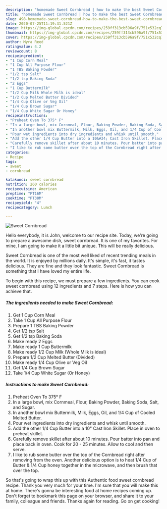 ```yaml
---
description: "homemade Sweet Cornbread | how to make the best Sweet Cornbread"
title: "homemade Sweet Cornbread | how to make the best Sweet Cornbread"
slug: 498-homemade-sweet-cornbread-how-to-make-the-best-sweet-cornbread
date: 2020-07-25T11:19:31.521Z
image: https://img-global.cpcdn.com/recipes/259ff313cb596a9f/751x532cq70/sweet-cornbread-recipe-main-photo.jpg
thumbnail: https://img-global.cpcdn.com/recipes/259ff313cb596a9f/751x532cq70/sweet-cornbread-recipe-main-photo.jpg
cover: https://img-global.cpcdn.com/recipes/259ff313cb596a9f/751x532cq70/sweet-cornbread-recipe-main-photo.jpg
author: Myra Reed
ratingvalue: 4.2
reviewcount: 8
recipeingredient:
- "1 Cup Corn Meal"
- "1 Cup All Purpose Flour"
- "1 TBS Baking Powder"
- "1/2 tsp Salt"
- "1/2 tsp Baking Soda"
- "2 Eggs"
- "1 Cup Buttermilk"
- "1/2 Cup Milk Whole Milk is ideal"
- "1/2 Cup Melted Butter Divided"
- "1/4 Cup Olive or Veg Oil"
- "1/4 Cup Brown Sugar"
- "1/4 Cup White Sugar Or Honey"
recipeinstructions:
- "Preheat Oven To 375° F"
- "In a large bowl, mix Cornmeal, Flour, Baking Powder, Baking Soda, Salt, and Sugar."
- "In another bowl mix Buttermilk, Milk, Eggs, Oil, and 1/4 Cup of Cooled Melted Butter."
- "Pour wet ingredients into dry ingredients and whisk until smooth."
- "Add the other 1/4 Cup Butter into a 10&#34; Cast Iron Skillet. Place in oven to preheat skillet."
- "Carefully remove skillet after about 10 minutes. Pour batter into pan and place back in oven. Cook for 20 - 25 minutes. Allow to cool and then serve."
- "I like to rub some butter over the top of the Cornbread right after removing from the oven. Another delicious option is to heat 1/4 Cup of Butter &amp; 1/4 Cup honey together in the microwave, and then brush that over the top."
categories:
- Recipe
tags:
- sweet
- cornbread

katakunci: sweet cornbread 
nutrition: 260 calories
recipecuisine: American
preptime: "PT16M"
cooktime: "PT30M"
recipeyield: "4"
recipecategory: Lunch

---
```



![Sweet Cornbread](https://img-global.cpcdn.com/recipes/259ff313cb596a9f/751x532cq70/sweet-cornbread-recipe-main-photo.jpg)

Hello everybody, it is John, welcome to our recipe site. Today, we're going to prepare a awesome dish, sweet cornbread. It is one of my favorites. For mine, I am going to make it a little bit unique. This will be really delicious.

Sweet Cornbread is one of the most well liked of recent trending meals in the world. It is enjoyed by millions daily. It's simple, it's fast, it tastes delicious. They are fine and they look fantastic. Sweet Cornbread is something that I have loved my entire life.




To begin with this recipe, we must prepare a few ingredients. You can cook sweet cornbread using 12 ingredients and 7 steps. Here is how you can achieve that.

<!--inarticleads1-->

##### The ingredients needed to make Sweet Cornbread:

1. Get 1 Cup Corn Meal
1. Take 1 Cup All Purpose Flour
1. Prepare 1 TBS Baking Powder
1. Get 1/2 tsp Salt
1. Get 1/2 tsp Baking Soda
1. Make ready 2 Eggs
1. Make ready 1 Cup Buttermilk
1. Make ready 1/2 Cup Milk (Whole Milk is ideal)
1. Prepare 1/2 Cup Melted Butter (Divided)
1. Make ready 1/4 Cup Olive or Veg Oil
1. Get 1/4 Cup Brown Sugar
1. Take 1/4 Cup White Sugar (Or Honey)




<!--inarticleads2-->

##### Instructions to make Sweet Cornbread:

1. Preheat Oven To 375° F
1. In a large bowl, mix Cornmeal, Flour, Baking Powder, Baking Soda, Salt, and Sugar.
1. In another bowl mix Buttermilk, Milk, Eggs, Oil, and 1/4 Cup of Cooled Melted Butter.
1. Pour wet ingredients into dry ingredients and whisk until smooth.
1. Add the other 1/4 Cup Butter into a 10&#34; Cast Iron Skillet. Place in oven to preheat skillet.
1. Carefully remove skillet after about 10 minutes. Pour batter into pan and place back in oven. Cook for 20 - 25 minutes. Allow to cool and then serve.
1. I like to rub some butter over the top of the Cornbread right after removing from the oven. Another delicious option is to heat 1/4 Cup of Butter &amp; 1/4 Cup honey together in the microwave, and then brush that over the top.




So that's going to wrap this up with this Authentic food sweet cornbread recipe. Thank you very much for your time. I'm sure that you will make this at home. There's gonna be interesting food at home recipes coming up. Don't forget to bookmark this page on your browser, and share it to your family, colleague and friends. Thanks again for reading. Go on get cooking!
